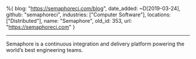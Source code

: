 %{
  blog: "https://semaphoreci.com/blog",
  date_added: ~D[2019-03-24],
  github: "semaphoreci",
  industries: ["Computer Software"],
  locations: ["Distributed"],
  name: "Semaphore",
  old_id: 353,
  url: "https://semaphoreci.com"
}

---

Semaphore is a continuous integration and delivery platform powering the world’s best engineering teams.
